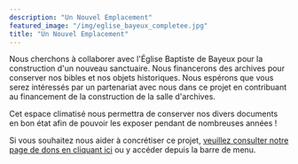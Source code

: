 ```yaml
---
description: "Un Nouvel Emplacement"
featured_image: "/img/eglise_bayeux_completee.jpg"
title: "Un Nouvel Emplacement"
---
```


Nous cherchons à collaborer avec l'Église Baptiste de Bayeux pour la construction d'un nouveau sanctuaire. Nous financerons des archives pour conserver nos bibles et nos objets historiques. Nous espérons que vous serez intéressés par un partenariat avec nous dans ce projet en contribuant au financement de la construction de la salle d'archives.

Cet espace climatisé nous permettra de conserver nos divers documents en bon état afin de pouvoir les exposer pendant de nombreuses années !

Si vous souhaitez nous aider à concrétiser ce projet, [veuillez consulter notre page de dons en cliquant ici](../donate/index.md) ou y accéder depuis la barre de menu.